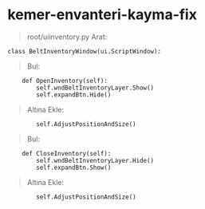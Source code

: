 # kemer-envanteri-kayma-fix

>root/uiinventory.py
>Arat:
```
class BeltInventoryWindow(ui.ScriptWindow):
```
>Bul:
```
	def OpenInventory(self):
		self.wndBeltInventoryLayer.Show()
		self.expandBtn.Hide()
```
>Altına Ekle:
```
		self.AdjustPositionAndSize()
```

>Bul:
```
	def CloseInventory(self):
		self.wndBeltInventoryLayer.Hide()
		self.expandBtn.Show()
```
>Altına Ekle:
```
		self.AdjustPositionAndSize()
```
